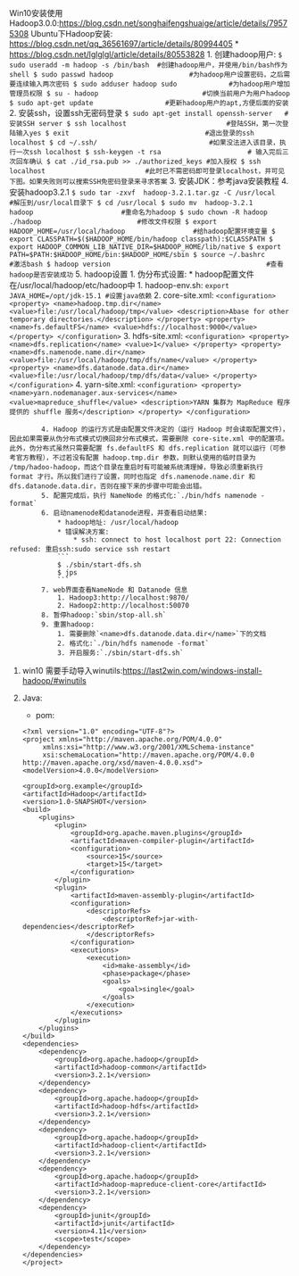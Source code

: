 Win10安装使用Hadoop3.0.0:https://blog.csdn.net/songhaifengshuaige/article/details/79575308
Ubuntu下Hadoop安装: https://blog.csdn.net/qq_36561697/article/details/80994405
	* https://blog.csdn.net/lglglgl/article/details/80553828
	1. 创建hadoop用户:
		```
		$ sudo useradd -m hadoop -s /bin/bash  #创建hadoop用户，并使用/bin/bash作为shell
		$ sudo passwd hadoop                   #为hadoop用户设置密码，之后需要连续输入两次密码
		$ sudo adduser hadoop sudo             #为hadoop用户增加管理员权限
		$ su - hadoop                          #切换当前用户为用户hadoop
		$ sudo apt-get update                  #更新hadoop用户的apt,方便后面的安装
		```
	2. 安装ssh，设置ssh无密码登录
		```
		$ sudo apt-get install openssh-server   #安装SSH server
		$ ssh localhost                         #登陆SSH，第一次登陆输入yes
		$ exit                                  #退出登录的ssh localhost
		$ cd ~/.ssh/                            #如果没法进入该目录，执行一次ssh localhost
		$ ssh-keygen -t rsa　					# 输入完后三次回车确认
		$ cat ./id_rsa.pub >> ./authorized_keys #加入授权
		$ ssh localhost                         #此时已不需密码即可登录localhost，并可见下图。如果失败则可以搜索SSH免密码登录来寻求答案
		```
	3. 安装JDK：参考java安装教程
	4. 安装hadoop3.2.1
		```
		$ sudo tar -zxvf  hadoop-3.2.1.tar.gz -C /usr/local    #解压到/usr/local目录下
		$ cd /usr/local
		$ sudo mv  hadoop-3.2.1    hadoop                      #重命名为hadoop
		$ sudo chown -R hadoop ./hadoop                        #修改文件权限
		$ export HADOOP_HOME=/usr/local/hadoop				   #给hadoop配置环境变量
		$ export CLASSPATH=$($HADOOP_HOME/bin/hadoop classpath):$CLASSPATH
		$ export HADOOP_COMMON_LIB_NATIVE_DIR=$HADOOP_HOME/lib/native
		$ export PATH=$PATH:$HADOOP_HOME/bin:$HADOOP_HOME/sbin
		$ source ~/.bashrc									   #激活bash
		$ hadoop version									   #查看hadoop是否安装成功
		```
	5. hadoop设置
		1. 伪分布式设置:
			* hadoop配置文件在/usr/local/hadoop/etc/hadoop中
			1. hadoop-env.sh:
				```
				export JAVA_HOME=/opt/jdk-15.1 #设置java依赖
				```
			2. core-site.xml:
				```
				<configuration>
					<property>
						 <name>hadoop.tmp.dir</name>
						 <value>file:/usr/local/hadoop/tmp</value>
						 <description>Abase for other temporary directories.</description>
					</property>
					<property>
						 <name>fs.defaultFS</name>
						 <value>hdfs://localhost:9000</value>
					</property>
				</configuration>
				```
			3. hdfs-site.xml:
				```
				<configuration>
					<property>
						 <name>dfs.replication</name>
						 <value>1</value>
					</property>
					<property>
						 <name>dfs.namenode.name.dir</name>
						 <value>file:/usr/local/hadoop/tmp/dfs/name</value>
					</property>
					<property>
						 <name>dfs.datanode.data.dir</name>
						 <value>file:/usr/local/hadoop/tmp/dfs/data</value>
					</property>
				</configuration>
				```
			4. yarn-site.xml:
				```
				<configuration>
					<property>
						<name>yarn.nodemanager.aux-services</name>
						<value>mapreduce_shuffle</value>
						<description>YARN 集群为 MapReduce 程序提供的 shuffle 服务</description>
					</property>
				</configuration>
				```
			
			4. Hadoop 的运行方式是由配置文件决定的（运行 Hadoop 时会读取配置文件），因此如果需要从伪分布式模式切换回非分布式模式，需要删除 core-site.xml 中的配置项。此外，伪分布式虽然只需要配置 fs.defaultFS 和 dfs.replication 就可以运行（可参考官方教程），不过若没有配置 hadoop.tmp.dir 参数，则默认使用的临时目录为 /tmp/hadoo-hadoop，而这个目录在重启时有可能被系统清理掉，导致必须重新执行 format 才行。所以我们进行了设置，同时也指定 dfs.namenode.name.dir 和 dfs.datanode.data.dir，否则在接下来的步骤中可能会出错。
			5. 配置完成后，执行 NameNode 的格式化:`./bin/hdfs namenode -format`
			6. 启动namenode和datanode进程，并查看启动结果:
				* hadoop地址: /usr/local/hadoop
				* 错误解决方案:
					* ssh: connect to host localhost port 22: Connection refused: 重启ssh:sudo service ssh restart
				```
				$ ./sbin/start-dfs.sh
				$ jps
				```
			7. web界面查看NameNode 和 Datanode 信息
				1. Hadoop3:http://localhost:9870/
				2. Hadoop2:http://localhost:50070
			8. 暂停hadoop:`sbin/stop-all.sh`
			9. 重置hadoop:
				1. 需要删除`<name>dfs.datanode.data.dir</name>`下的文档
				2. 格式化:`./bin/hdfs namenode -format`
				3. 开启服务:`./sbin/start-dfs.sh`
	
1. win10 需要手动导入winutils:https://last2win.com/windows-install-hadoop/#winutils

2. Java:
	* pom:
	```
	<?xml version="1.0" encoding="UTF-8"?>
	<project xmlns="http://maven.apache.org/POM/4.0.0"
         xmlns:xsi="http://www.w3.org/2001/XMLSchema-instance"
         xsi:schemaLocation="http://maven.apache.org/POM/4.0.0 http://maven.apache.org/xsd/maven-4.0.0.xsd">
    <modelVersion>4.0.0</modelVersion>

    <groupId>org.example</groupId>
    <artifactId>Hadoop</artifactId>
    <version>1.0-SNAPSHOT</version>
    <build>
        <plugins>
            <plugin>
                <groupId>org.apache.maven.plugins</groupId>
                <artifactId>maven-compiler-plugin</artifactId>
                <configuration>
                    <source>15</source>
                    <target>15</target>
                </configuration>
            </plugin>
			<plugin>
                <artifactId>maven-assembly-plugin</artifactId>
                <configuration>
                    <descriptorRefs>
                        <descriptorRef>jar-with-dependencies</descriptorRef>
                    </descriptorRefs>
                </configuration>
                <executions>
                    <execution>
                        <id>make-assembly</id>
                        <phase>package</phase>
                        <goals>
                            <goal>single</goal>
                        </goals>
                    </execution>
                </executions>
            </plugin>
        </plugins>
    </build>
    <dependencies>
        <dependency>
            <groupId>org.apache.hadoop</groupId>
            <artifactId>hadoop-common</artifactId>
            <version>3.2.1</version>
        </dependency>
        <dependency>
            <groupId>org.apache.hadoop</groupId>
            <artifactId>hadoop-hdfs</artifactId>
            <version>3.2.1</version>
        </dependency>
        <dependency>
            <groupId>org.apache.hadoop</groupId>
            <artifactId>hadoop-client</artifactId>
            <version>3.2.1</version>
        </dependency>
        <dependency>
            <groupId>org.apache.hadoop</groupId>
            <artifactId>hadoop-mapreduce-client-core</artifactId>
            <version>3.2.1</version>
        </dependency>
        <dependency>
            <groupId>junit</groupId>
            <artifactId>junit</artifactId>
            <version>4.11</version>
            <scope>test</scope>
        </dependency>
    </dependencies>
	</project>
	
	
	```











